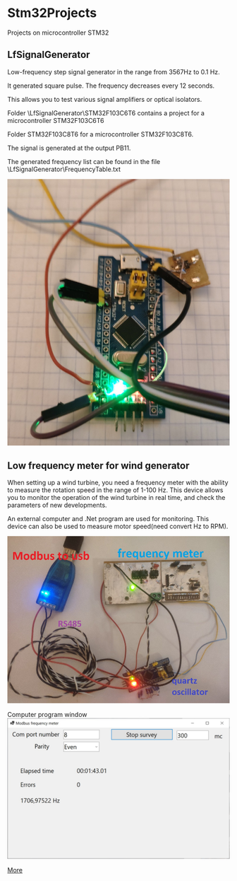# Stm32Projects
Projects on microcontroller STM32 


## LfSignalGenerator

Low-frequency step signal generator in the range from 3567Hz to 0.1 Hz.

It generated square pulse.
The frequency decreases every 12 seconds.

This allows you to test various signal amplifiers or optical isolators.

Folder \LfSignalGenerator\STM32F103C6T6 contains a project for a microcontroller STM32F103C6T6

Folder STM32F103C8T6 for a microcontroller STM32F103C8T6.

The signal is generated at the output PB11.

The generated frequency list can be found in the file \LfSignalGenerator\FrequencyTable.txt

![Alt text](./LfSignalGenerator/device.jpg  "a title")


## Low frequency meter for wind generator

When setting up a wind turbine, you need a frequency meter with the
 ability to measure the  rotation speed in the range of 1-100 Hz.
This device allows you to monitor the operation of the wind turbine in real time,
and check the parameters of new developments.

An external computer and .Net program are used for monitoring.
This device can also be used to measure motor speed(need convert Hz to RPM).

![board full](./FrequencyMeter/doc/img/device.jpg)

Сomputer program window
![button board](./FrequencyMeter/doc/img/PcApp.jpg)


[More](./FrequencyMeter/README.md)

